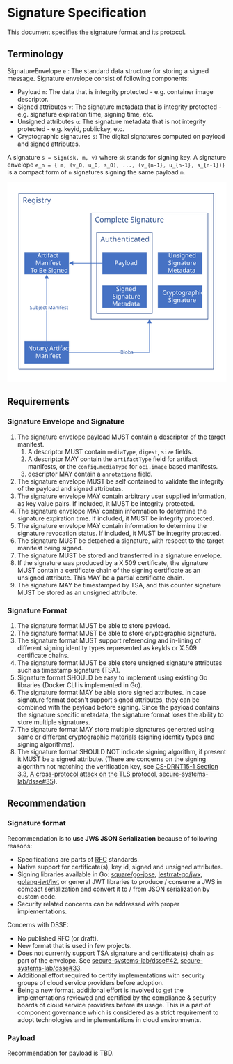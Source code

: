 # Signature Specification

This document specifies the signature format and its protocol.


## Terminology

SignatureEnvelope `e` : The standard data structure for storing a signed message. Signature envelope consist of following components:

- Payload `m`: The data that is integrity protected - e.g. container image descriptor.
- Signed attributes `v`: The signature metadata that is integrity protected - e.g. signature expiration time, signing time, etc.
- Unsigned attributes `u`: The signature metadata that is not integrity protected - e.g. keyid, publickey, etc.
- Cryptographic signatures `s`: The digital signatures computed on payload and signed attributes.

A signature `s = Sign(sk, m, v)` where `sk` stands for signing key.
A signature envelope `e_n = { m, (v_0, u_0, s_0), ..., (v_{n-1}, u_{n-1}, s_{n-1})}` is a compact form of `n` signatures signing the same payload `m`.

![A complete signature in OCI registry](media/signature-structure.svg)


## Requirements

### Signature Envelope and Signature

1. The signature envelope payload MUST contain a [descriptor](https://github.com/opencontainers/image-spec/blob/master/descriptor.md#properties) of the target manifest.
    1. A descriptor MUST contain `mediaType`, `digest`, `size` fields.
    2. A descriptor MAY contain the `artifactType` field for artifact manifests, or the `config.mediaType` for `oci.image` based manifests.
    3. descriptor MAY contain a `annotations` field.
2. The signature envelope MUST be self contained to validate the integrity of the payload and signed attributes.
3. The signature envelope MAY contain arbitrary user supplied information, as key value pairs. If included, it MUST be integrity protected.
4. The signature envelope MAY contain information to determine the signature expiration time. If included, it MUST be integrity protected.
5. The signature envelope MAY contain information to determine the signature revocation status. If included, it MUST be integrity protected.
6. The signature MUST be detached a signature, with respect to the target manifest being signed.
7.  The signature MUST be stored and transferred in a signature envelope.
8.  If the signature was produced by a X.509 certificate, the signature MUST contain a certificate chain of the signing certificate as an unsigned attribute. This MAY be a partial certificate chain.
9.  The signature MAY be timestamped by TSA, and this counter signature MUST be stored as an unsigned attribute.

### Signature Format

1. The signature format MUST be able to store payload.
2. The signature format MUST be able to store cryptographic signature.
3. The signature format MUST support referencing and in-lining of different signing identity types represented as keyIds or X.509 certificate chains.
4. The signature format MUST be able store unsigned signature attributes such as timestamp signature (TSA).
5. Signature format SHOULD be easy to implement using existing Go libraries (Docker CLI is implemented in Go).
6. The signature format MAY be able store signed attributes. In case signature format doesn't support signed attributes, they can be combined with the payload before signing. Since the payload contains the signature specific metadata, the signature format loses the ability to store multiple signatures.
7. The signature format MAY store multiple signatures generated using same or different cryptographic materials (signing identity types and signing algorithms).
8. The signature format SHOULD NOT indicate signing algorithm, if present it MUST be a signed attribute. (There are concerns on the signing algorithm not matching the verification key, see [CS-DRNT15-1 Section 3.3](https://github.com/theupdateframework/notary/blob/master/docs/resources/ncc_docker_notary_audit_2015_07_31.pdf), [A cross-protocol attack on the TLS protocol](https://doi.org/10.1145/2382196.2382206), [secure-systems-lab/dsse#35](https://github.com/secure-systems-lab/dsse/issues/35)).


## Recommendation

### Signature format

Recommendation is to **use JWS JSON Serialization** because of following reasons:

- Specifications are parts of [RFC](https://datatracker.ietf.org/doc/html/rfc7515#section-3.2) standards.
- Native support for certificate(s), key id, signed and unsigned attributes.
- Signing libraries available in Go: [square/go-jose](https://github.com/square/go-jose), [lestrrat-go/jwx](https://github.com/lestrrat-go/jwx), [golang-jwt/jwt](github.com/golang-jwt/jwt) or general JWT libraries to produce / consume a JWS in compact serialization and convert it to / from JSON serialization by custom code.
- Security related concerns can be addressed with proper implementations.

Concerns with DSSE:

- No published RFC (or draft).
- New format that is used in few projects.
- Does not currently support TSA signature and certificate(s) chain as part of the envelope. See [secure-systems-lab/dsse#42](https://github.com/secure-systems-lab/dsse/issues/42),  [secure-systems-lab/dsse#33](https://github.com/secure-systems-lab/dsse/issues/33).
- Additional effort required to certify implementations with security groups of cloud service providers before adoption.
- Being a new format, additional effort is involved to get the implementations reviewed and certified by the compliance & security boards of cloud service providers before its usage. This is a part of component governance which is considered as a strict requirement to adopt technologies and implementations in cloud environments.

### Payload

Recommendation for payload is TBD.
